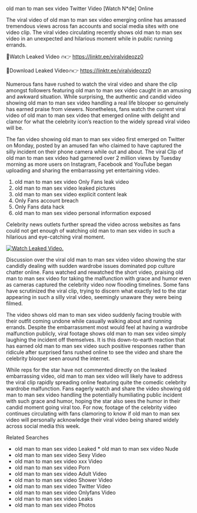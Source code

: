 ﻿old man to man sex video Twitter Video [Watch N*de] Online

The viral video of ﻿old man to man sex video emerging online has amassed tremendous views across fan accounts and social media sites with one video clip. The viral video circulating recently shows ﻿old man to man sex video in an unexpected and hilarious moment while in public running errands. 

🔴Watch Leaked Video 🔥👉  https://linktr.ee/viralvideozz0 

🔴Download Leaked Video🔥👉  https://linktr.ee/viralvideozz0 

Numerous fans have rushed to watch the viral video and share the clip amongst followers featuring ﻿old man to man sex video caught in an amusing and awkward situation. While surprising, the authentic and candid video showing ﻿old man to man sex video handling a real life blooper so genuinely has earned praise from viewers. Nonetheless, fans watch the current viral video of ﻿old man to man sex video that emerged online with delight and clamor for what the celebrity icon’s reaction to the widely spread viral video will be.

The fan video showing ﻿old man to man sex video first emerged on Twitter on Monday, posted by an amused fan who claimed to have captured the silly incident on their phone camera while out and about. The viral Clip of ﻿old man to man sex video had garnered over 2 million views by Tuesday morning as more users on Instagram, Facebook and YouTube began uploading and sharing the embarrassing yet entertaining video. 

1. ﻿old man to man sex video Only Fans leak video
2. ﻿old man to man sex video leaked pictures
3. ﻿old man to man sex video explicit content leak
4. Only Fans account breach
5. Only Fans data hack
6. ﻿old man to man sex video personal information exposed

Celebrity news outlets further spread the video across websites as fans could not get enough of watching ﻿old man to man sex video in such a hilarious and eye-catching viral moment. 

[![Watch Leaked Video.](https://miro.medium.com/v2/resize:fit:828/format:webp/1*cilzJN44JGOrTw9NJCrNHA.gif "Watch Leaked Video")](https://linktr.ee/viralvideozz0)

Discussion over the viral ﻿old man to man sex video video showing the star candidly dealing with sudden wardrobe issues dominated pop culture chatter online. Fans watched and rewatched the short video, praising ﻿old man to man sex video for taking the malfunction with grace and humor even as cameras captured the celebrity video now flooding timelines. Some fans have scrutinized the viral clip, trying to discern what exactly led to the star appearing in such a silly viral video, seemingly unaware they were being filmed.

The video shows ﻿old man to man sex video suddenly facing trouble with their outfit coming undone while casually walking about and running errands. Despite the embarrassment most would feel at having a wardrobe malfunction publicly, viral footage shows ﻿old man to man sex video simply laughing the incident off themselves. It is this down-to-earth reaction that has earned ﻿old man to man sex video such positive responses rather than ridicule after surprised fans rushed online to see the video and share the celebrity blooper seen around the internet.  

While reps for the star have not commented directly on the leaked embarrassing video, ﻿old man to man sex video will likely have to address the viral clip rapidly spreading online featuring quite the comedic celebrity wardrobe malfunction. Fans eagerly watch and share the video showing ﻿old man to man sex video handling the potentially humiliating public incident with such grace and humor, hoping the star also sees the humor in their candid moment going viral too. For now, footage of the celebrity video continues circulating with fans clamoring to know if ﻿old man to man sex video will personally acknowledge their viral video being shared widely across social media this week.

Related Searches
* ﻿old man to man sex video Leaked
﻿* old man to man sex video Nude
* ﻿old man to man sex video Sexy Video
* ﻿old man to man sex video xxx Video
* ﻿old man to man sex video Porn
* ﻿old man to man sex video Adult Video
* ﻿old man to man sex video Shower Video
* ﻿old man to man sex video Twitter Video
* ﻿old man to man sex video Onlyfans Video
* ﻿old man to man sex video Leaks
* ﻿old man to man sex video Photos